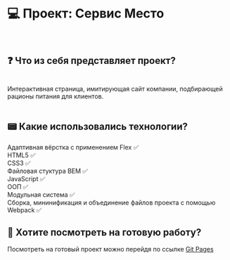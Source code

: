 <h1>💻 Проект: Сервис Место</h1> <br/>
<h2>❓ Что из себя представляет проект?</h2> <br/>
Интерактивная страница, имитирующая сайт компании, подбирающей рационы питания для клиентов. <br/> <br/>

<h2>📟 Какие использовались технологии?</h2>
Адаптивная вёрстка с применением Flex ✅ <br/>
HTML5 ✅ <br/>
CSS3 ✅ <br/>
Файловая стуктура BEM ✅ <br/>
JavaScript ✅ <br/>
ООП ✅ <br/>
Модульная система ✅ <br/>
Сборка, мининификация и объединение файлов проекта с помощью Webpack ✅

<h2>🙉 Хотите посмотреть на готовую работу?</h2>
Посмотреть на готовый проект можно перейдя по ссылке <a href="https://pantheleymon.github.io/webpack-modules-practice/">Git Pages</a>

